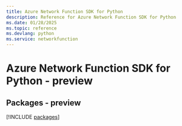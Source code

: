 ```yaml
---
title: Azure Network Function SDK for Python
description: Reference for Azure Network Function SDK for Python
ms.date: 01/28/2025
ms.topic: reference
ms.devlang: python
ms.service: networkfunction
---
```

# Azure Network Function SDK for Python - preview
## Packages - preview
[!INCLUDE [packages](network-function-index.md)]
